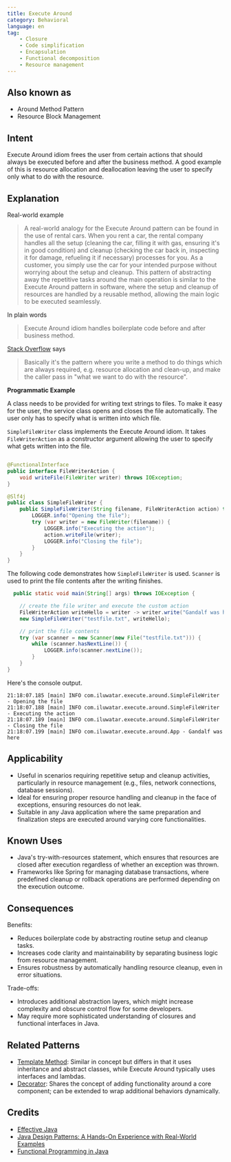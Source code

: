 ```yaml
---
title: Execute Around
category: Behavioral
language: en
tag:
    - Closure
    - Code simplification
    - Encapsulation
    - Functional decomposition
    - Resource management
---
```


## Also known as

* Around Method Pattern
* Resource Block Management

## Intent

Execute Around idiom frees the user from certain actions that should always be executed before and after the business method. A good example of this is resource allocation and deallocation leaving the user to specify only what to do with the resource.

## Explanation

Real-world example

> A real-world analogy for the Execute Around pattern can be found in the use of rental cars. When you rent a car, the rental company handles all the setup (cleaning the car, filling it with gas, ensuring it's in good condition) and cleanup (checking the car back in, inspecting it for damage, refueling it if necessary) processes for you. As a customer, you simply use the car for your intended purpose without worrying about the setup and cleanup. This pattern of abstracting away the repetitive tasks around the main operation is similar to the Execute Around pattern in software, where the setup and cleanup of resources are handled by a reusable method, allowing the main logic to be executed seamlessly.

In plain words

> Execute Around idiom handles boilerplate code before and after business method.

[Stack Overflow](https://stackoverflow.com/questions/341971/what-is-the-execute-around-idiom) says

> Basically it's the pattern where you write a method to do things which are always required, e.g. resource allocation and clean-up, and make the caller pass in "what we want to do with the resource".

**Programmatic Example**

A class needs to be provided for writing text strings to files. To make it easy for the user, the service class opens and closes the file automatically. The user only has to specify what is written into which file.

`SimpleFileWriter` class implements the Execute Around idiom. It takes `FileWriterAction` as a constructor argument allowing the user to specify what gets written into the file.

```java

@FunctionalInterface
public interface FileWriterAction {
    void writeFile(FileWriter writer) throws IOException;
}

@Slf4j
public class SimpleFileWriter {
    public SimpleFileWriter(String filename, FileWriterAction action) throws IOException {
        LOGGER.info("Opening the file");
        try (var writer = new FileWriter(filename)) {
            LOGGER.info("Executing the action");
            action.writeFile(writer);
            LOGGER.info("Closing the file");
        }
    }
}
```

The following code demonstrates how `SimpleFileWriter` is used. `Scanner` is used to print the file contents after the writing finishes.

```java
  public static void main(String[] args) throws IOException {

    // create the file writer and execute the custom action
    FileWriterAction writeHello = writer -> writer.write("Gandalf was here");
    new SimpleFileWriter("testfile.txt", writeHello);

    // print the file contents
    try (var scanner = new Scanner(new File("testfile.txt"))) {
        while (scanner.hasNextLine()) {
            LOGGER.info(scanner.nextLine());
        }
    }
}
```

Here's the console output.

```
21:18:07.185 [main] INFO com.iluwatar.execute.around.SimpleFileWriter - Opening the file
21:18:07.188 [main] INFO com.iluwatar.execute.around.SimpleFileWriter - Executing the action
21:18:07.189 [main] INFO com.iluwatar.execute.around.SimpleFileWriter - Closing the file
21:18:07.199 [main] INFO com.iluwatar.execute.around.App - Gandalf was here
```

## Applicability

* Useful in scenarios requiring repetitive setup and cleanup activities, particularly in resource management (e.g., files, network connections, database sessions).
* Ideal for ensuring proper resource handling and cleanup in the face of exceptions, ensuring resources do not leak.
* Suitable in any Java application where the same preparation and finalization steps are executed around varying core functionalities.

## Known Uses

* Java's try-with-resources statement, which ensures that resources are closed after execution regardless of whether an exception was thrown.
* Frameworks like Spring for managing database transactions, where predefined cleanup or rollback operations are performed depending on the execution outcome.

## Consequences

Benefits:

* Reduces boilerplate code by abstracting routine setup and cleanup tasks.
* Increases code clarity and maintainability by separating business logic from resource management.
* Ensures robustness by automatically handling resource cleanup, even in error situations.

Trade-offs:

* Introduces additional abstraction layers, which might increase complexity and obscure control flow for some developers.
* May require more sophisticated understanding of closures and functional interfaces in Java.

## Related Patterns

* [Template Method](https://java-design-patterns.com/patterns/template-method/): Similar in concept but differs in that it uses inheritance and abstract classes, while Execute Around typically uses interfaces and lambdas.
* [Decorator](https://java-design-patterns.com/patterns/decorator/): Shares the concept of adding functionality around a core component; can be extended to wrap additional behaviors dynamically.

## Credits

* [Effective Java](https://amzn.to/4aDdWbs)
* [Java Design Patterns: A Hands-On Experience with Real-World Examples](https://amzn.to/3vUGApm)
* [Functional Programming in Java](https://amzn.to/3JUIc5Q)
